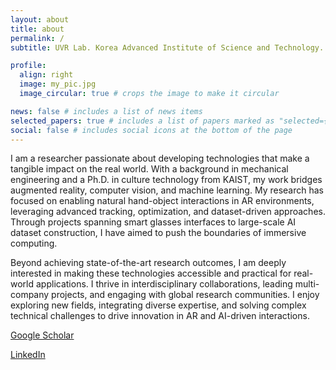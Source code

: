 ```yaml
---
layout: about
title: about
permalink: /
subtitle: UVR Lab. Korea Advanced Institute of Science and Technology. woojin.cho@kaist.ac.kr

profile:
  align: right
  image: my_pic.jpg
  image_circular: true # crops the image to make it circular

news: false # includes a list of news items
selected_papers: true # includes a list of papers marked as "selected={true}"
social: false # includes social icons at the bottom of the page
---
```


I am a researcher passionate about developing technologies that make a tangible impact on the real world. With a background in mechanical engineering and a Ph.D. in culture technology from KAIST, my work bridges augmented reality, computer vision, and machine learning. My research has focused on enabling natural hand-object interactions in AR environments, leveraging advanced tracking, optimization, and dataset-driven approaches. Through projects spanning smart glasses interfaces to large-scale AI dataset construction, I have aimed to push the boundaries of immersive computing.

Beyond achieving state-of-the-art research outcomes, I am deeply interested in making these technologies accessible and practical for real-world applications. I thrive in interdisciplinary collaborations, leading multi-company projects, and engaging with global research communities. I enjoy exploring new fields, integrating diverse expertise, and solving complex technical challenges to drive innovation in AR and AI-driven interactions.

[Google Scholar](https://scholar.google.co.kr/citations?user=9QIim1QAAAAJ&hl=ko)

[LinkedIn](www.linkedin.com/in/woojin-cho)
